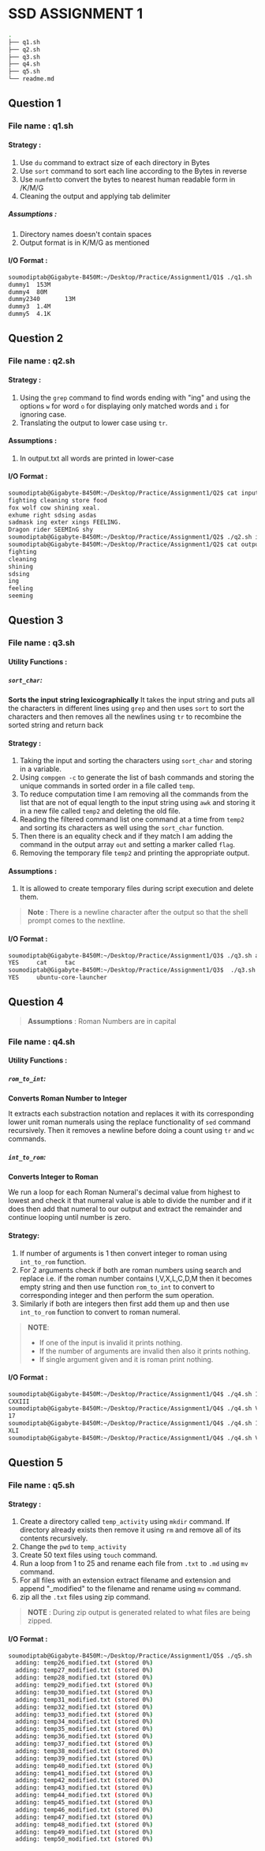 # SSD ASSIGNMENT 1
```bash
.
├── q1.sh
├── q2.sh
├── q3.sh
├── q4.sh
├── q5.sh
└── readme.md
```
## Question 1
### File name : q1.sh
#### Strategy :
1. Use `du` command to extract size of each directory in Bytes
2. Use `sort` command to sort each line according to the Bytes in reverse 
3. Use `numfmt`to convert the bytes to nearest human readable form in /K/M/G
4. Cleaning the output and applying tab delimiter
##### Assumptions :
1. Directory names doesn't contain spaces
2. Output format is in K/M/G as mentioned

#### I/O Format :
```bash
soumodiptab@Gigabyte-B450M:~/Desktop/Practice/Assignment1/Q1$ ./q1.sh
dummy1  153M
dummy4  80M
dummy2340       13M
dummy3  1.4M
dummy5  4.1K
```
## Question 2
### File name : q2.sh
#### Strategy :
1. Using the `grep` command to find words ending with "ing" and using the options `w` for word `o` for displaying only matched words and `i` for ignoring case.
2. Translating the output to lower case using `tr`.
#### Assumptions :
1. In output.txt all words are printed in lower-case
#### I/O Format :
```bash
soumodiptab@Gigabyte-B450M:~/Desktop/Practice/Assignment1/Q2$ cat input.txt
fighting cleaning store food
fox wolf cow shining xeal.
exhume right sdsing asdas
sadmask ing exter xings FEELING.
Dragon rider SEEMInG shy
soumodiptab@Gigabyte-B450M:~/Desktop/Practice/Assignment1/Q2$ ./q2.sh input.txt output.txt
soumodiptab@Gigabyte-B450M:~/Desktop/Practice/Assignment1/Q2$ cat output.txt
fighting
cleaning
shining
sdsing
ing
feeling
seeming
```
## Question 3
### File name : q3.sh
#### Utility Functions :
##### `sort_char`:

__Sorts the input string lexicographically__
It takes the input string and puts all the characters in different lines using `grep` and then uses `sort` to sort the characters and then removes all the newlines using `tr` to recombine the sorted string and return back

#### Strategy :
1. Taking the input and sorting the characters using `sort_char` and storing in a variable.
2.  Using `compgen -c` to generate the list of bash commands and storing the unique commands in sorted order in a file called `temp`.
3. To reduce computation time I am removing all the commands from the list that are not of equal length to the input string using `awk` and storing it in a new file called `temp2` and deleting the old file.
4. Reading the filtered command list one command at a time from `temp2` and sorting its characters as well using the `sort_char` function.
5. Then there is an equality check and if they match I am adding the command in the output array `out` and setting a marker called `flag`.
6. Removing the temporary file `temp2`
and printing the appropriate output.

#### Assumptions :
1. It is allowed to create temporary files during script execution and delete them.
> __Note__ : There is a newline character after the output so that the shell prompt comes to the nextline.
#### I/O Format :
```bash
soumodiptab@Gigabyte-B450M:~/Desktop/Practice/Assignment1/Q3$ ./q3.sh act
YES     cat     tac
soumodiptab@Gigabyte-B450M:~/Desktop/Practice/Assignment1/Q3$  ./q3.sh ubuntu-core-launcher
YES     ubuntu-core-launcher
```
## Question 4
> __Assumptions__ : Roman Numbers are in capital
### File name : q4.sh
#### Utility Functions :
##### `rom_to_int`:
__Converts Roman Number to Integer__

It extracts each substraction notation and replaces it with its corresponding lower unit roman numerals using the replace functionality of `sed` command recursively.
Then it removes a newline before doing a count using `tr` and `wc` commands.
##### `int_to_rom`:
__Converts Integer to Roman__

We run a loop for each Roman Numeral's decimal value from highest to lowest and check it that numeral value is able to divide the number and if it does then add that numeral to our output and extract the remainder and continue looping until number is zero.
#### Strategy:
1. If number of arguments is 1 then convert integer to roman using `int_to_rom` function.
2. For 2 arguments check if both are roman numbers using search and replace i.e. if the roman number contains I,V,X,L,C,D,M then it becomes empty string and then use function `rom_to_int` to convert to corresponding integer and then perform the sum operation.
3. Similarly if both are integers then first add them up and then use `int_to_rom` function to convert to roman numeral.
>__NOTE__: 
> * If one of the input is invalid it prints nothing.
> * If the number of arguments are invalid then also it prints nothing.
> * If single argument given and it is roman print nothing.
#### I/O Format :
```bash
soumodiptab@Gigabyte-B450M:~/Desktop/Practice/Assignment1/Q4$ ./q4.sh 123
CXXIII
soumodiptab@Gigabyte-B450M:~/Desktop/Practice/Assignment1/Q4$ ./q4.sh VIII IX
17
soumodiptab@Gigabyte-B450M:~/Desktop/Practice/Assignment1/Q4$ ./q4.sh 12 29
XLI
soumodiptab@Gigabyte-B450M:~/Desktop/Practice/Assignment1/Q4$ ./q4.sh VII 29
```
## Question 5
### File name : q5.sh
#### Strategy :
1. Create a directory called `temp_activity` using `mkdir` command. If directory already exists then remove it using `rm` and remove all of its contents recursively.
2. Change the `pwd` to `temp_activity`
3. Create 50 text files using `touch` command.
4. Run a loop from 1 to 25 and rename each file from `.txt` to `.md` using `mv` command.
5. For all files with an extension extract filename and extension
and append "_modified" to the filename and rename using `mv` command.
6. zip all the `.txt` files using zip command.
>__NOTE__ : During zip output is generated related to what files are being zipped. 
#### I/O Format :
```bash
soumodiptab@Gigabyte-B450M:~/Desktop/Practice/Assignment1/Q5$ ./q5.sh
  adding: temp26_modified.txt (stored 0%)
  adding: temp27_modified.txt (stored 0%)
  adding: temp28_modified.txt (stored 0%)
  adding: temp29_modified.txt (stored 0%)
  adding: temp30_modified.txt (stored 0%)
  adding: temp31_modified.txt (stored 0%)
  adding: temp32_modified.txt (stored 0%)
  adding: temp33_modified.txt (stored 0%)
  adding: temp34_modified.txt (stored 0%)
  adding: temp35_modified.txt (stored 0%)
  adding: temp36_modified.txt (stored 0%)
  adding: temp37_modified.txt (stored 0%)
  adding: temp38_modified.txt (stored 0%)
  adding: temp39_modified.txt (stored 0%)
  adding: temp40_modified.txt (stored 0%)
  adding: temp41_modified.txt (stored 0%)
  adding: temp42_modified.txt (stored 0%)
  adding: temp43_modified.txt (stored 0%)
  adding: temp44_modified.txt (stored 0%)
  adding: temp45_modified.txt (stored 0%)
  adding: temp46_modified.txt (stored 0%)
  adding: temp47_modified.txt (stored 0%)
  adding: temp48_modified.txt (stored 0%)
  adding: temp49_modified.txt (stored 0%)
  adding: temp50_modified.txt (stored 0%)
```
